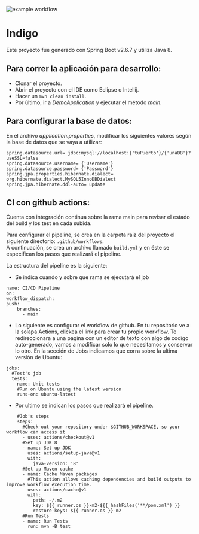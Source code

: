 ![example workflow](https://github.com/nicolastpi01/IndigoGraficaBack/actions/workflows/build.yml/badge.svg)
# Indigo
Este proyecto fue generado con Spring Boot v2.6.7 y utiliza Java 8.

## Para correr la aplicación para desarrollo:
* Clonar el proyecto.
* Abrir el proyecto con el IDE como Eclipse o Intellij.
* Hacer un `mvn clean install`.
* Por último, ir a _DemoApplication_ y ejecutar el método _main_.

## Para configurar la base de datos:
En el archivo _application.properties_, modificar los siguientes valores según la base de datos que se vaya a utilizar:
```
spring.datasource.url= jdbc:mysql://localhost:{'tuPuerto'}/{'unaDB'}?useSSL=false
spring.datasource.username= {'Username'}
spring.datasource.password= {'Password'}
spring.jpa.properties.hibernate.dialect= org.hibernate.dialect.MySQL5InnoDBDialect
spring.jpa.hibernate.ddl-auto= update
```
## CI con github actions:
Cuenta con integración continua sobre la rama main para revisar el estado del build y los test en cada subida.

Para configurar el pipeline, se crea en la carpeta raiz del proyecto el siguiente directorio: `.github/workflows`. <br>
A continuación, se crea un archivo llamado `build.yml` y en éste se especifican los pasos que realizará el pipeline.

La estructura del pipeline es la siguiente:

* Se indica cuando y sobre que rama se ejecutará el job
```
name: CI/CD Pipeline
on:
workflow_dispatch:
push:
    branches:
      - main
```
* Lo siguiente es configurar el workflow de github. En tu repositorio ve a la solapa Actions, clickea el link para crear tu propio workflow. Te redireccionara a una pagina con un editor de texto con algo de codigo auto-generado, vamos a modificar solo lo que necesitamos y conservar lo otro. En la sección de Jobs indicamos que corra sobre la ultima versión de Ubuntu:
```
jobs:
  #Test's job
  tests:
    name: Unit tests
    #Run on Ubuntu using the latest version
    runs-on: ubuntu-latest
```
* Por ultimo se indican los pasos que realizará el pipeline.
```
    #Job's steps
    steps:
      #Check-out your repository under $GITHUB_WORKSPACE, so your workflow can access it
      - uses: actions/checkout@v1
      #Set up JDK 8
      - name: Set up JDK
        uses: actions/setup-java@v1
        with:
          java-version: '8'
      #Set up Maven cache
      - name: Cache Maven packages
        #This action allows caching dependencies and build outputs to improve workflow execution time.
        uses: actions/cache@v1
        with:
          path: ~/.m2
          key: ${{ runner.os }}-m2-${{ hashFiles('**/pom.xml') }}
          restore-keys: ${{ runner.os }}-m2
      #Run Tests
      - name: Run Tests
        run: mvn -B test
```
